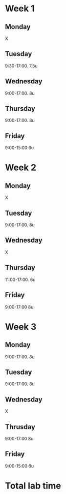 # Week 1




## Monday
X
## Tuesday
9:30-17:00.     7.5u
## Wednesday
9:00-17:00.     8u 
## Thursday
9:00-17:00.     8u
## Friday
9:00-15:00     6u

# Week 2

## Monday
X
## Tuesday
9:00-17:00.    8u 
## Wednesday 
X
## Thursday
11:00-17:00.   6u 
## Friday
9:00-17:00     8u
# Week 3

## Monday
9:00-17:00.    8u
## Tuesday
9:00-17:00.    8u
## Wednesday
X
## Thrusday
9:00-17:00     8u
## Friday
9:00-15:00     6u 
# Total lab time

